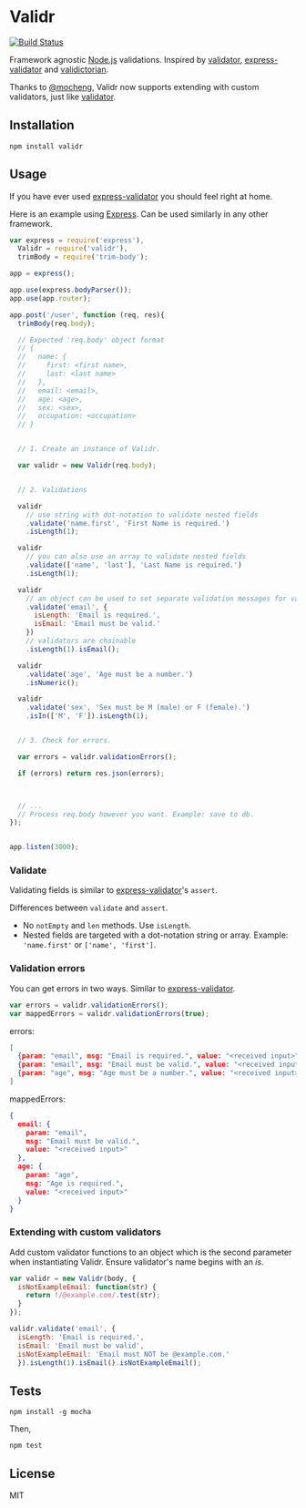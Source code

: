 # Validr

[![Build Status](https://travis-ci.org/samora/validr.svg)](https://travis-ci.org/samora/validr)

Framework agnostic [Node.js](http://nodejs.org) validations.
Inspired by [validator](https://github.com/chriso/validator.js), [express-validator](https://github.com/ctavan/express-validator) and [validictorian](https://github.com/samora/validictorian).

Thanks to [@mocheng](https://github.com/mocheng), Validr now supports extending with custom validators, just like [validator](https://github.com/chriso/validator.js#extensions).

## Installation

```
npm install validr
```

## Usage

If you have ever used [express-validator](https://github.com/ctavan/express-validator) you should feel right at home.

Here is an example using [Express](expressjs.com). Can be used similarly in any other framework.
```javascript
var express = require('express'),
  Validr = require('validr'),
  trimBody = require('trim-body');

app = express();

app.use(express.bodyParser());
app.use(app.router);

app.post('/user', function (req, res){
  trimBody(req.body);

  // Expected 'req.body' object format
  // {
  //   name: {
  //     first: <first name>,
  //     last: <last name>
  //   },
  //   email: <email>,
  //   age: <age>,
  //   sex: <sex>,
  //   occupation: <occupation>
  // }


  // 1. Create an instance of Validr.

  var validr = new Validr(req.body);


  // 2. Validations

  validr
    // use string with dot-notation to validate nested fields
    .validate('name.first', 'First Name is required.')
    .isLength(1);

  validr
    // you can also use an array to validate nested fields
    .validate(['name', 'last'], 'Last Name is required.')
    .isLength(1);

  validr
    // an object can be used to set separate validation messages for validators.
    .validate('email', {
      isLength: 'Email is required.',
      isEmail: 'Email must be valid.'
    })
    // validators are chainable
    .isLength(1).isEmail(); 

  validr
    .validate('age', 'Age must be a number.')
    .isNumeric();

  validr
    .validate('sex', 'Sex must be M (male) or F (female).')
    .isIn(['M', 'F']).isLength(1);


  // 3. Check for errors.

  var errors = validr.validationErrors();

  if (errors) return res.json(errors);



  // ...
  // Process req.body however you want. Example: save to db.
});


app.listen(3000);
```

### Validate

Validating fields is similar to [express-validator](https://github.com/ctavan/express-validator)'s `assert`.

Differences between `validate` and `assert`.
* No `notEmpty` and `len` methods. Use `isLength`.
* Nested fields are targeted with a dot-notation string or array. Example: `'name.first'` or `['name', 'first']`.


### Validation errors

You can get errors in two ways. Similar to [express-validator](https://github.com/ctavan/express-validator#validation-errors).

```javascript
var errors = validr.validationErrors();
var mappedErrors = validr.validationErrors(true);
```

errors:
```json
[
  {param: "email", msg: "Email is required.", value: "<received input>"},
  {param: "email", msg: "Email must be valid.", value: "<received input>"},
  {param: "age", msg: "Age must be a number.", value: "<received input>"}
]
```

mappedErrors:
```json
{
  email: {
    param: "email",
    msg: "Email must be valid.",
    value: "<received input>"
  },
  age: {
    param: "age",
    msg: "Age is required.",
    value: "<received input>"
  }
}
```

### Extending with custom validators

Add custom validator functions to an object which is the second parameter when instantiating Validr. Ensure validator's name begins with an _is_.

```javascript
var validr = new Validr(body, {
  isNotExampleEmail: function(str) {
    return !/@example.com/.test(str);
  }
});

validr.validate('email', {
  isLength: 'Email is required.',
  isEmail: 'Email must be valid',
  isNotExampleEmail: 'Email must NOT be @example.com.'
  }).isLength(1).isEmail().isNotExampleEmail();
```

## Tests

```
npm install -g mocha
```

Then,
```
npm test
```

## License
MIT